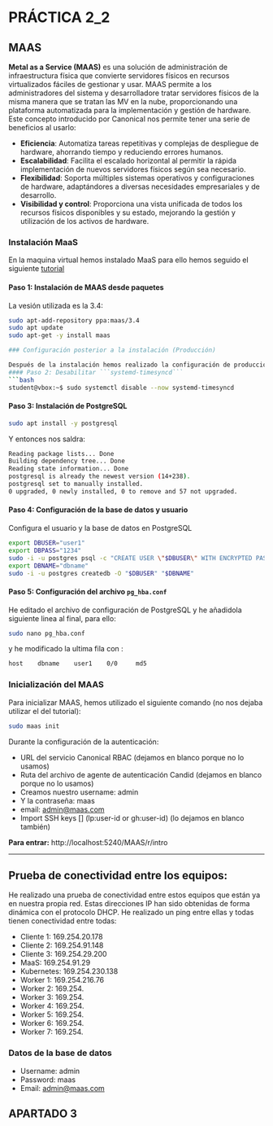 # PRÁCTICA 2_2

## MAAS
**Metal as a Service (MAAS)** es una solución de administración de infraestructura física que convierte servidores físicos en recursos virtualizados fáciles de gestionar y usar. MAAS permite a los administradores del sistema y desarrolladore tratar servidores físicos de la misma manera que se tratan las MV en la nube, proporcionando una plataforma automatizada para la implementación y gestión de hardware. Este concepto introducido por Canonical nos permite tener una serie de beneficios al usarlo:
- **Eficiencia**: Automatiza tareas repetitivas y complejas de despliegue de hardware, ahorrando tiempo y reduciendo errores humanos.
- **Escalabilidad**: Facilita el escalado horizontal al permitir la rápida implementación de nuevos servidores físicos según sea necesario.
- **Flexibilidad**: Soporta múltiples sistemas operativos y configuraciones de hardware, adaptándores a diversas necesidades empresariales y de desarrollo.
- **Visibilidad y control**: Proporciona una vista unificada de todos los recursos físicos disponibles y su estado, mejorando la gestión y utilización de los activos de hardware.

### Instalación MaaS
En la maquina virtual hemos instalado MaaS para ello hemos seguido el siguiente [tutorial](https://maas.io/docs/how-to-install-maas)

#### Paso 1: Instalación de MAAS desde paquetes
La vesión utilizada es la 3.4:

```bash
sudo apt-add-repository ppa:maas/3.4
sudo apt update
sudo apt-get -y install maas

### Configuración posterior a la instalación (Producción)

Después de la instalación hemos realizado la configuración de producción 
#### Paso 2: Desabilitar ```systemd-timesyncd```
```bash
student@vbox:~$ sudo systemctl disable --now systemd-timesyncd
```
#### Paso 3: Instalación de PostgreSQL
```bash
sudo apt install -y postgresql
```
Y entonces nos saldra:
```bash
Reading package lists... Done
Building dependency tree... Done
Reading state information... Done
postgresql is already the newest version (14+238).
postgresql set to manually installed.
0 upgraded, 0 newly installed, 0 to remove and 57 not upgraded.
```

#### Paso 4: Configuración de la base de datos y usuario
Configura el usuario y la base de datos en PostgreSQL
```bash
export DBUSER="user1"
export DBPASS="1234"
sudo -i -u postgres psql -c "CREATE USER \"$DBUSER\" WITH ENCRYPTED PASSWORD '$DBPASS'" 
export DBNAME="dbname"
sudo -i -u postgres createdb -O "$DBUSER" "$DBNAME"
```

#### Paso 5: Configuración del archivo ```pg_hba.conf```
He editado el archivo de configuración de PostgreSQL y he añadidola siguiente linea al final, para ello:
```bash
sudo nano pg_hba.conf
```
y he modificado la ultima fila con : 
```bash
host    dbname    user1    0/0     md5
```

### Inicialización del MAAS

Para inicializar MAAS, hemos utilizado el siguiente comando (no nos dejaba utilizar el del tutorial):
```bash
sudo maas init
```
Durante la configuración de la autenticación:
- URL del servicio Canonical RBAC (dejamos en blanco porque no lo usamos)
- Ruta del archivo de agente de autenticación Candid (dejamos en blanco porque no lo usamos)
- Creamos nuestro username: admin
- Y la contraseña: maas
- email: admin@maas.com
- Import SSH keys [] (lp:user-id or gh:user-id) (lo dejamos en blanco también)

**Para entrar:** http://localhost:5240/MAAS/r/intro
  

------------------------------------------------------------------------------------------------------------------------------------------------

## Prueba de conectividad entre los equipos:
He realizado una prueba de conectividad entre estos equipos que están ya en nuestra propia red. Estas direcciones IP han sido obtenidas de forma dinámica con el protocolo DHCP. He realizado un ping entre ellas y todas tienen conectividad entre todas:
- Cliente 1:  169.254.20.178
- Cliente 2:  169.254.91.148
- Cliente 3:  169.254.29.200
- MaaS:       169.254.91.29
- Kubernetes: 169.254.230.138
- Worker 1:   169.254.216.76
- Worker 2:   169.254.
- Worker 3:   169.254.
- Worker 4:   169.254.
- Worker 5:   169.254.
- Worker 6:   169.254.
- Worker 7:   169.254.

### Datos de la base de datos
- Username: admin
- Password: maas
- Email: admin@maas.com


## APARTADO 3

